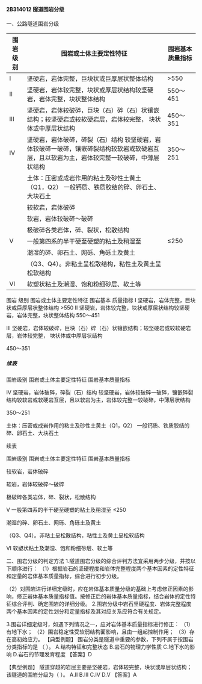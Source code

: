 #### 2B314012	隧道围岩分级
一、公路隧道围岩分级


| 围岩   级别 | 围岩或土体主要定性特征                                       | 围岩基本   质量指标 |
| ----------- | ------------------------------------------------------------ | ------------------- |
| Ⅰ           | 坚硬岩，岩体完整，巨块状或巨厚层状整体结构                   | >550                |
| Ⅱ           | 坚硬岩，岩体较完整，块状或厚层状结构较坚硬岩，岩体完整，块状整体结构 | 550～451            |
| Ⅲ           | 坚硬岩，岩体较破碎，巨块（石）碎（石）状镶嵌结构；较坚硬岩或较软硬岩层，岩体较完整， 块状体或中厚层状结构 | 450～351            |
| Ⅳ          | 坚硬岩，岩体破碎，碎裂（石）结构   较坚硬岩，岩体较破碎一破碎，镶嵌碎裂结构较软岩或软硬岩互层，且以软岩为主，岩体较完整一较破碎，中薄层状结构 | 350～251         |
|             |土体：压密或成岩作用的粘土及砂性土黄土（Q1，Q2）   一般钙质、铁质胶结的碎、卵石土、大块石土 |                                                              |                  
|          | 较软岩，岩体破碎                                     |                  |
|          | 软岩，岩体较破碎～破碎                               |                  |
|          | 极破碎各类岩体，碎、裂状，松散结构                   |                  |
| Ⅴ        | 一般第四系的半干硬至硬塑的粘土及稍湿至               | ≤250             |
|          | 潮湿的碎、卵石土、网砾、角砾土及黄土                 |                  |
|          | （Q3、Q4）。非粘土呈松散结构，粘性土及黄土呈松软结构 |                  |
| Ⅵ        | 软塑状粘土及潮湿、饱和粉细砂层、软土等               |                  |






围岩
级别
围岩或土体主要定性特征
围岩基本
质量指标
Ⅰ
坚硬岩，岩体完整，巨块状或巨厚层状整体结构
\>550
Ⅱ
坚硬岩，岩体较完整，块状或厚层状结构较坚硬岩，岩体完整，块状整体结构
550～451

Ⅲ
坚硬岩，岩体较破碎，巨块（石）碎（石）状镶嵌结构；较坚硬岩或较软硬岩层，岩体较完整， 块状体或中厚层状结构

450～351

##### 续表

围岩级别
围岩或土体主要定性特征
围岩基本质量指标


Ⅳ
坚硬岩，岩体破碎，碎裂（石）结构
较坚硬岩，岩体较破碎一破碎，镶嵌碎裂结构较软岩或软硬岩互层，且以软岩为主，岩体较完整一较破碎，中薄层状结构

350～251

土体：压密或成岩作用的粘土及砂性土黄土（Q1，Q2）
一般钙质、铁质胶结的碎、卵石土、大块石土


续表

围岩级别
围岩或土体主要定性特征
围岩基本质量指标

较软岩，岩体破碎


软岩，岩体较破碎～破碎


极破碎各类岩体，碎、裂状，松散结构

Ⅴ
一般第四系的半干硬至硬塑的粘土及稍湿至
≤250

潮湿的碎、卵石土、网砾、角砾土及黄土


（Q3、Q4）。非粘土呈松散结构，粘性土及黄土呈松软结构

Ⅵ
软塑状粘土及潮湿、饱和粉细砂层、软土等


二、围岩分级的判定方法
1.隧道围岩分级的综合评判方法宜采用两步分级，并按以下顺序进行：
（1）根据岩石的坚硬程度和岩体完整程度两个基本因素的定性特征和定量的岩体基本质量指标，综合进行初步分级。

（2）对围岩进行详细定级时，应在岩体基本质量分级的基础上考虑修正因素的影响，修正岩体基本质量指标值。按修正后的岩体基本质量指标，结合岩体的定性特征综合评判、确定围岩的详细分级。
2.围岩分级中岩石坚硬程度、岩体完整程度两个基本因素的定性划分和定量指标及其对应关系应符合有关规定。

3.围岩详细定级时，如遇下列情况之一，应对岩体基本质量指标进行修正：
（1）有地下水；
（2）围岩稳定性受软弱结构面影响，且由一组起控制作用；
（3）存在高初始应力。
【典型例题】
围岩分类是隧道中重要的参数，下列不属于按围岩分类指标的是
（	）。
A.结构特征和完整状态
B.岩石的物理力学性质
C.地下水的影响
D.岩石的节理发育程度
【答案】D

【典型例题】
隧道穿越的岩层主要是坚硬岩，岩体较完整，块状或厚层状结构；该隧道的围岩分级为（	）。
A.Ⅱ
B.Ⅲ
C.Ⅳ
D.V
【答案】A